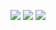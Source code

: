 ![](https://s.iimg.su/s/20/vcBpTGt0UPttz97qlWlzNdhoQBbAYvJy7ALW303Z.png)
![](https://s.iimg.su/s/20/bu1RkVoeXvyfo9gllUutUoPRh3gAk2nVZp4AAuUf.png)
![](https://s.iimg.su/s/20/wuzaRRI6cXSoXTK825PemAfhgbvDXjSbshx4V2OY.png)
